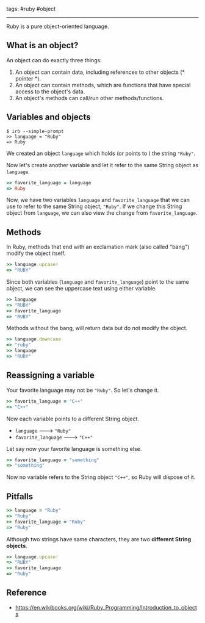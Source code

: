 tags: #ruby #object 

<hr />

Ruby is a pure object-oriented language.

## What is an object?
An object can do exactly three things:
1. An object can contain data, including references to other objects (* pointer *).
2. An object can contain methods, which are functions that have special access to the object's data.
3. An object's methods can call/run other methods/functions.

## Variables and objects
```shell
$ irb --simple-prompt
>> language = "Ruby"
=> Ruby
```

We created an object `language` which holds (or points to ) the string `"Ruby"`.

Now let's create another variable and let it refer to the same String object as `language`.

```rb
>> favorite_language = language
=> Ruby
```

Now, we have two variables `language` and `favorite_language` that we can use to refer to the same String object, `"Ruby"`. If we change this String object from `language`, we can also view the change from `favorite_language`.

## Methods
In Ruby, methods that end with an exclamation mark (also called "bang") modify the object itself.

```rb
>> language.upcase!
=> "RUBY"
```

Since both variables (`language` and `favorite_language`) point to the same object, we can see the uppercase text using either variable.
```rb
>> language
=> "RUBY"
>> favorite_language
=> "RUBY"
```

Methods without the bang, will return data but do not modify the object.
```rb
>> language.downcase
=> "ruby"
>> language
=> "RUBY"
```

## Reassigning a variable
Your favorite language may not be `"Ruby"`. So let's change it.
```rb
>> favorite_language = "C++"
=> "C++"
```

Now each variable points to a different String object.
- `language` ---> `"Ruby"`
- `favorite_language` ---> `"C++"`

Let say now your favorite language is something else.
```rb
>> favorite_language = "something"
=> "something"
```

Now no variable refers to the String object `"C++"`, so Ruby will dispose of it.

## Pitfalls
```rb
>> language = "Ruby"
=> "Ruby"
>> favorite_language = "Ruby"
=> "Ruby"
```

Although two strings have same characters, they are two **different String objects**. 
```rb
>> language.upcase!
=> "RUBY"
>> favorite_language
=> "Ruby"
```

## Reference
- https://en.wikibooks.org/wiki/Ruby_Programming/Introduction_to_objects